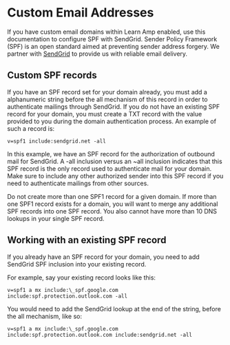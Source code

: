 # Custom Email Addresses

If you have custom email domains within Learn Amp enabled, use this documentation to configure SPF with SendGrid. Sender Policy Framework (SPF) is an open standard aimed at preventing sender address forgery. We partner with [SendGrid](https://sendgrid.com/why-sendgrid/) to provide us with reliable email delivery. 

## Custom SPF records

If you have an SPF record set for your domain already, you must add a alphanumeric string before the all mechanism of this record in order to authenticate mailings through SendGrid. If you do not have an existing SPF record for your domain, you must create a TXT record with the value provided to you during the domain authentication process. An example of such a record is:

`v=spf1 include:sendgrid.net -all`

In this example, we have an SPF record for the authorization of outbound mail for SendGrid. A -all inclusion versus an ~all inclusion indicates that this SPF record is the only record used to authenticate mail for your domain. Make sure to include any other authorized sender into this SPF record if you need to authenticate mailings from other sources.

Do not create more than one SPF1 record for a given domain. If more than one SPF1 record exists for a domain, you will want to merge any additional SPF records into one SPF record. You also cannot have more than 10 DNS lookups in your single SPF record.

## Working with an existing SPF record

If you already have an SPF record for your domain, you need to add SendGrid SPF inclusion into your existing record.

For example, say your existing record looks like this:

`v=spf1 a mx include:\_spf.google.com include:spf.protection.outlook.com -all`

You would need to add the SendGrid lookup at the end of the string, before the all mechanism, like so:

`v=spf1 a mx include:\_spf.google.com include:spf.protection.outlook.com include:sendgrid.net -all`